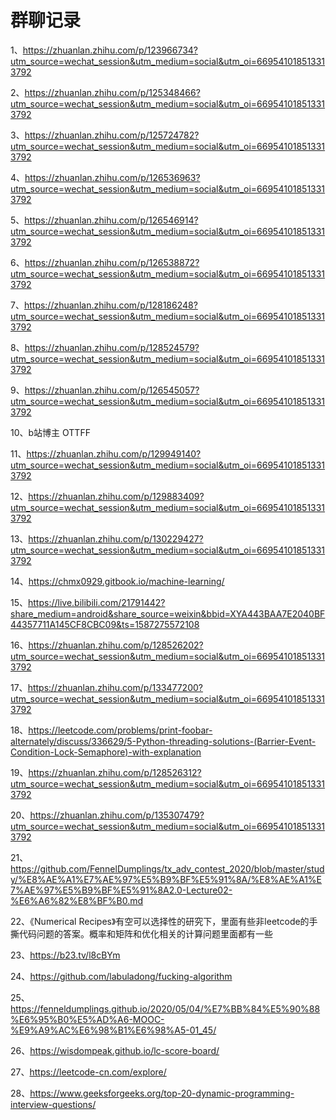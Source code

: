 # 群聊记录

1、https://zhuanlan.zhihu.com/p/123966734?utm_source=wechat_session&utm_medium=social&utm_oi=669541018513313792

2、https://zhuanlan.zhihu.com/p/125348466?utm_source=wechat_session&utm_medium=social&utm_oi=669541018513313792

3、https://zhuanlan.zhihu.com/p/125724782?utm_source=wechat_session&utm_medium=social&utm_oi=669541018513313792

4、https://zhuanlan.zhihu.com/p/126536963?utm_source=wechat_session&utm_medium=social&utm_oi=669541018513313792

5、https://zhuanlan.zhihu.com/p/126546914?utm_source=wechat_session&utm_medium=social&utm_oi=669541018513313792

6、https://zhuanlan.zhihu.com/p/126538872?utm_source=wechat_session&utm_medium=social&utm_oi=669541018513313792

7、https://zhuanlan.zhihu.com/p/128186248?utm_source=wechat_session&utm_medium=social&utm_oi=669541018513313792

8、https://zhuanlan.zhihu.com/p/128524579?utm_source=wechat_session&utm_medium=social&utm_oi=669541018513313792

9、https://zhuanlan.zhihu.com/p/126545057?utm_source=wechat_session&utm_medium=social&utm_oi=669541018513313792

10、b站博主 OTTFF

11、https://zhuanlan.zhihu.com/p/129949140?utm_source=wechat_session&utm_medium=social&utm_oi=669541018513313792

12、https://zhuanlan.zhihu.com/p/129883409?utm_source=wechat_session&utm_medium=social&utm_oi=669541018513313792

13、https://zhuanlan.zhihu.com/p/130229427?utm_source=wechat_session&utm_medium=social&utm_oi=669541018513313792

14、https://chmx0929.gitbook.io/machine-learning/

15、https://live.bilibili.com/21791442?share_medium=android&share_source=weixin&bbid=XYA443BAA7E2040BF44357711A145CF8CBC09&ts=1587275572108

16、https://zhuanlan.zhihu.com/p/128526202?utm_source=wechat_session&utm_medium=social&utm_oi=669541018513313792

17、https://zhuanlan.zhihu.com/p/133477200?utm_source=wechat_session&utm_medium=social&utm_oi=669541018513313792

18、https://leetcode.com/problems/print-foobar-alternately/discuss/336629/5-Python-threading-solutions-(Barrier-Event-Condition-Lock-Semaphore)-with-explanation

19、https://zhuanlan.zhihu.com/p/128526312?utm_source=wechat_session&utm_medium=social&utm_oi=669541018513313792

20、https://zhuanlan.zhihu.com/p/135307479?utm_source=wechat_session&utm_medium=social&utm_oi=669541018513313792

21、https://github.com/FennelDumplings/tx_adv_contest_2020/blob/master/study/%E8%AE%A1%E7%AE%97%E5%B9%BF%E5%91%8A/%E8%AE%A1%E7%AE%97%E5%B9%BF%E5%91%8A2.0-Lecture02-%E6%A6%82%E8%BF%B0.md

22、《Numerical Recipes》有空可以选择性的研究下，里面有些非leetcode的手撕代码问题的答案。概率和矩阵和优化相关的计算问题里面都有一些

23、https://b23.tv/l8cBYm

24、https://github.com/labuladong/fucking-algorithm

25、https://fenneldumplings.github.io/2020/05/04/%E7%BB%84%E5%90%88%E6%95%B0%E5%AD%A6-MOOC-%E9%A9%AC%E6%98%B1%E6%98%A5-01_45/

26、https://wisdompeak.github.io/lc-score-board/

27、https://leetcode-cn.com/explore/

28、https://www.geeksforgeeks.org/top-20-dynamic-programming-interview-questions/